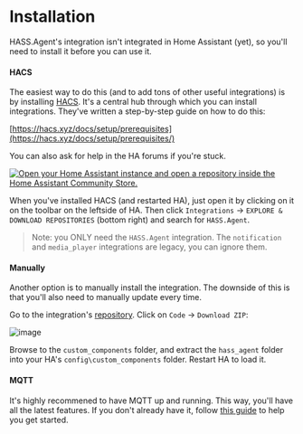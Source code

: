 # Installation

HASS.Agent's integration isn't integrated in Home Assistant (yet), so you'll need to install it before you can use it. 

#### HACS

The easiest way to do this (and to add tons of other useful integrations) is by installing [HACS](https://hacs.xyz). It's a central hub through which you can install integrations. They've written a step-by-step guide on how to do this:

[https://hacs.xyz/docs/setup/prerequisites](https://hacs.xyz/docs/setup/prerequisites/)

You can also ask for help in the HA forums if you're stuck.

[![Open your Home Assistant instance and open a repository inside the Home Assistant Community Store.](https://my.home-assistant.io/badges/hacs_repository.svg)](https://my.home-assistant.io/redirect/hacs_repository/?owner=LAB02-Research&repository=HASS.Agent-Integration)

When you've installed HACS (and restarted HA), just open it by clicking on it on the toolbar on the leftside of HA. Then click `Integrations` -> `EXPLORE & DOWNLOAD REPOSITORIES` (bottom right) and search for `HASS.Agent`.

> Note: you ONLY need the `HASS.Agent` integration. The `notification` and `media_player` integrations are legacy, you can ignore them.

#### Manually

Another option is to manually install the integration. The downside of this is that you'll also need to manually update every time. 

Go to the integration's [repository](https://github.com/LAB02-Research/HASS.Agent-Integration). Click on `Code` -> `Download ZIP`:

![image](https://user-images.githubusercontent.com/81011038/201074779-650633aa-f132-4a82-99cb-e692dbd1ce9f.png)

Browse to the `custom_components` folder, and extract the `hass_agent` folder into your HA's `config\custom_components` folder. Restart HA to load it.

#### MQTT

It's highly recommened to have MQTT up and running. This way, you'll have all the latest features. If you don't already have it, follow [this guide](https://www.youtube.com/watch?v=dqTn-Gk4Qeo) to help you get started.

